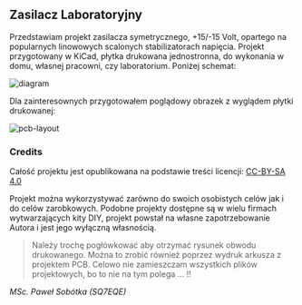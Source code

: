 ## Zasilacz Laboratoryjny 

Przedstawiam projekt zasilacza symetrycznego, +15/-15 Volt, opartego na popularnych linowowych scalonych stabilizatorach napięcia. Projekt przygotowany w KiCad, płytka drukowana jednostronna, do wykonania w domu, własnej pracowni, czy laboratorium. Poniżej schemat:

![diagram]( https://github.com/majsterklepka/stunning-giggle/raw/master/plot/power-supply-dia.png "Schemat ideowy")

Dla zainteresownych przygotowałem poglądowy obrazek z wyglądem płytki drukowanej:

![pcb-layout]( https://github.com/majsterklepka/stunning-giggle/raw/master/plot/power-supply-brd.png "PCB Layout")

### Credits

Całość projektu jest opublikowana na podstawie treści licencji: [CC-BY-SA 4.0](https://creativecommons.org/licenses/by-sa/4.0/ "license content") 

Projekt można wykorzystywać zarówno do swoich osobistych celów jak i do celów zarobkowych. Podobne projekty dostępne są w wielu firmach wytwarzających kity DIY, projekt powstał na własne zapotrzebowanie Autora i jest jego wyłączną własnością.

> Należy trochę pogłówkować aby otrzymać rysunek obwodu drukowanego. Można to zrobić również poprzez wydruk arkusza z projektem PCB. Celowo nie zamieszczam wszystkich plików projektowych, bo to nie na tym polega ... !!

_MSc. Paweł Sobótka (SQ7EQE)_

